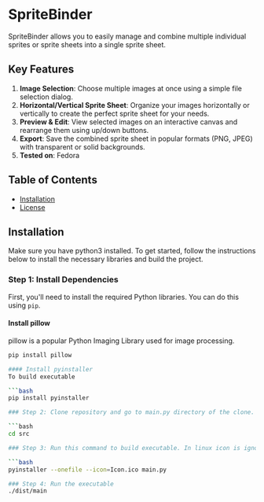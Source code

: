 # SpriteBinder

SpriteBinder allows you to easily manage and combine multiple individual sprites or sprite sheets into a single sprite sheet.

## Key Features
1. **Image Selection**: Choose multiple images at once using a simple file selection dialog.
2. **Horizontal/Vertical Sprite Sheet**: Organize your images horizontally or vertically to create the perfect sprite sheet for your needs.
3. **Preview & Edit**: View selected images on an interactive canvas and rearrange them using up/down buttons.
4. **Export**: Save the combined sprite sheet in popular formats (PNG, JPEG) with transparent or solid backgrounds.
5. **Tested on**: Fedora

## Table of Contents
- [Installation](#installation)
- [License](#license)

## Installation
Make sure you have python3 installed.
To get started, follow the instructions below to install the necessary libraries and build the project.

### Step 1: Install Dependencies

First, you'll need to install the required Python libraries. You can do this using `pip`.

#### Install pillow
pillow is a popular Python Imaging Library used for image processing.

```bash
pip install pillow

#### Install pyinstaller
To build executable

```bash
pip install pyinstaller

### Step 2: Clone repository and go to main.py directory of the clone.

```bash
cd src

### Step 3: Run this command to build executable. In linux icon is ignoring.

```bash
pyinstaller --onefile --icon=Icon.ico main.py

### Step 4: Run the executable
./dist/main



